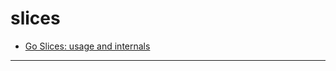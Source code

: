 slices
=======================


* [Go Slices: usage and internals](https://go.dev/blog/slices-intro)





-----------------------------------------------------------------------------------------------------